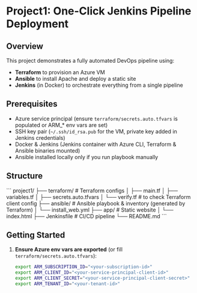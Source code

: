 # Project1: One-Click Jenkins Pipeline Deployment

## Overview
This project demonstrates a fully automated DevOps pipeline using:
- **Terraform** to provision an Azure VM
- **Ansible** to install Apache and deploy a static site
- **Jenkins** (in Docker) to orchestrate everything from a single pipeline

## Prerequisites
- Azure service principal (ensure `terraform/secrets.auto.tfvars` is populated or ARM_* env vars are set)
- SSH key pair (`~/.ssh/id_rsa.pub` for the VM, private key added in Jenkins credentials)
- Docker & Jenkins (Jenkins container with Azure CLI, Terraform & Ansible binaries mounted)
- Ansible installed locally only if you run playbook manually

## Structure
\`\`\`
project1/
├── terraform/          # Terraform configs
│   ├── main.tf
│   ├── variables.tf
│   ├── secrets.auto.tfvars
│   └── verify.tf       # to check Terraform client config
├── ansible/            # Ansible playbook & inventory (generated by Terraform)
│   └── install_web.yml
├── app/                # Static website
│   └── index.html
├── Jenkinsfile         # CI/CD pipeline
└── README.md
\`\`\`

## Getting Started

1. **Ensure Azure env vars are exported** (or fill `terraform/secrets.auto.tfvars`):
   ```bash
   export ARM_SUBSCRIPTION_ID="<your-subscription-id>"
   export ARM_CLIENT_ID="<your-service-principal-client-id>"
   export ARM_CLIENT_SECRET="<your-service-principal-client-secret>"
   export ARM_TENANT_ID="<your-tenant-id>"


